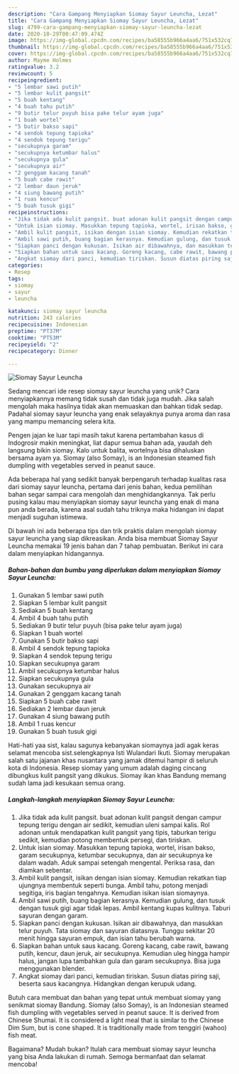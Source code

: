 ```yaml
---
description: "Cara Gampang Menyiapkan Siomay Sayur Leuncha, Lezat"
title: "Cara Gampang Menyiapkan Siomay Sayur Leuncha, Lezat"
slug: 4799-cara-gampang-menyiapkan-siomay-sayur-leuncha-lezat
date: 2020-10-29T00:47:09.474Z
image: https://img-global.cpcdn.com/recipes/ba58555b966a4aa6/751x532cq70/siomay-sayur-leuncha-foto-resep-utama.jpg
thumbnail: https://img-global.cpcdn.com/recipes/ba58555b966a4aa6/751x532cq70/siomay-sayur-leuncha-foto-resep-utama.jpg
cover: https://img-global.cpcdn.com/recipes/ba58555b966a4aa6/751x532cq70/siomay-sayur-leuncha-foto-resep-utama.jpg
author: Mayme Holmes
ratingvalue: 3.2
reviewcount: 5
recipeingredient:
- "5 lembar sawi putih"
- "5 lembar kulit pangsit"
- "5 buah kentang"
- "4 buah tahu putih"
- "9 butir telur puyuh bisa pake telur ayam juga"
- "1 buah wortel"
- "5 butir bakso sapi"
- "4 sendok tepung tapioka"
- "4 sendok tepung terigu"
- "secukupnya garam"
- "secukupnya ketumbar halus"
- "secukupnya gula"
- "secukupnya air"
- "2 genggam kacang tanah"
- "5 buah cabe rawit"
- "2 lembar daun jeruk"
- "4 siung bawang putih"
- "1 ruas kencur"
- "5 buah tusuk gigi"
recipeinstructions:
- "Jika tidak ada kulit pangsit. buat adonan kulit pangsit dengan campur tepung terigu dengan air sedikit, kemudian uleni sampai kalis. Rol adonan untuk mendapatkan kulit pangsit yang tipis, taburkan terigu sedikit, kemudian potong membentuk persegi, dan tiriskan."
- "Untuk isian siomay. Masukkan tepung tapioka, wortel, irisan bakso, garam secukupnya, ketumbar secukupnya, dan air secukupnya ke dalam wadah. Aduk sampai setengah mengental. Periksa rasa, dan diamkan sebentar."
- "Ambil kulit pangsit, isikan dengan isian siomay. Kemudian rekatkan tiap ujungnya membentuk seperti bunga. Ambil tahu, potong menjadi segitiga, iris bagian tengahnya. Kemudian isikan isian siomaynya."
- "Ambil sawi putih, buang bagian kerasnya. Kemudian gulung, dan tusuk dengan tusuk gigi agar tidak lepas. Ambil kentang kupas kulitnya. Taburi sayuran dengan garam."
- "Siapkan panci dengan kukusan. Isikan air dibawahnya, dan masukkan telur puyuh. Tata siomay dan sayuran diatasnya. Tunggu sekitar 20 menit hingga sayuran empuk, dan isian tahu berubah warna."
- "Siapkan bahan untuk saus kacang. Goreng kacang, cabe rawit, bawang putih, kencur, daun jeruk, air secukupnya. Kemudian uleg hingga hampir halus, jangan lupa tambahkan gula dan garam secukupnya. Bisa juga menggunakan blender."
- "Angkat siomay dari panci, kemudian tiriskan. Susun diatas piring saji, beserta saus kacangnya. Hidangkan dengan kerupuk udang."
categories:
- Resep
tags:
- siomay
- sayur
- leuncha

katakunci: siomay sayur leuncha 
nutrition: 243 calories
recipecuisine: Indonesian
preptime: "PT37M"
cooktime: "PT53M"
recipeyield: "2"
recipecategory: Dinner

---
```



![Siomay Sayur Leuncha](https://img-global.cpcdn.com/recipes/ba58555b966a4aa6/751x532cq70/siomay-sayur-leuncha-foto-resep-utama.jpg)

Sedang mencari ide resep siomay sayur leuncha yang unik? Cara menyiapkannya memang tidak susah dan tidak juga mudah. Jika salah mengolah maka hasilnya tidak akan memuaskan dan bahkan tidak sedap. Padahal siomay sayur leuncha yang enak selayaknya punya aroma dan rasa yang mampu memancing selera kita.

Pengen jajan ke luar tapi masih takut karena pertambahan kasus di Indogrosir makin meningkat, liat dapur semua bahan ada, yaudah deh langsung bikin siomay. Kalo untuk balita, wortelnya bisa dihaluskan bersama ayam ya. Siomay (also Somay), is an Indonesian steamed fish dumpling with vegetables served in peanut sauce.

Ada beberapa hal yang sedikit banyak berpengaruh terhadap kualitas rasa dari siomay sayur leuncha, pertama dari jenis bahan, kedua pemilihan bahan segar sampai cara mengolah dan menghidangkannya. Tak perlu pusing kalau mau menyiapkan siomay sayur leuncha yang enak di mana pun anda berada, karena asal sudah tahu triknya maka hidangan ini dapat menjadi suguhan istimewa.


Di bawah ini ada beberapa tips dan trik praktis dalam mengolah siomay sayur leuncha yang siap dikreasikan. Anda bisa membuat Siomay Sayur Leuncha memakai 19 jenis bahan dan 7 tahap pembuatan. Berikut ini cara dalam menyiapkan hidangannya.

<!--inarticleads1-->

##### Bahan-bahan dan bumbu yang diperlukan dalam menyiapkan Siomay Sayur Leuncha:

1. Gunakan 5 lembar sawi putih
1. Siapkan 5 lembar kulit pangsit
1. Sediakan 5 buah kentang
1. Ambil 4 buah tahu putih
1. Sediakan 9 butir telur puyuh (bisa pake telur ayam juga)
1. Siapkan 1 buah wortel
1. Gunakan 5 butir bakso sapi
1. Ambil 4 sendok tepung tapioka
1. Siapkan 4 sendok tepung terigu
1. Siapkan secukupnya garam
1. Ambil secukupnya ketumbar halus
1. Siapkan secukupnya gula
1. Gunakan secukupnya air
1. Gunakan 2 genggam kacang tanah
1. Siapkan 5 buah cabe rawit
1. Sediakan 2 lembar daun jeruk
1. Gunakan 4 siung bawang putih
1. Ambil 1 ruas kencur
1. Gunakan 5 buah tusuk gigi


Hati-hati yaa sist, kalau sagunya kebanyakan siomaynya jadi agak keras selamat mencoba sist.selengkapnya Isti Wulandari Ikuti. Siomay merupakan salah satu jajanan khas nusantara yang jamak ditemui hampir di seluruh kota di Indonesia. Resep siomay yang umum adalah daging cincang dibungkus kulit pangsit yang dikukus. Siomay ikan khas Bandung memang sudah lama jadi kesukaan semua orang. 

<!--inarticleads2-->

##### Langkah-langkah menyiapkan Siomay Sayur Leuncha:

1. Jika tidak ada kulit pangsit. buat adonan kulit pangsit dengan campur tepung terigu dengan air sedikit, kemudian uleni sampai kalis. Rol adonan untuk mendapatkan kulit pangsit yang tipis, taburkan terigu sedikit, kemudian potong membentuk persegi, dan tiriskan.
1. Untuk isian siomay. Masukkan tepung tapioka, wortel, irisan bakso, garam secukupnya, ketumbar secukupnya, dan air secukupnya ke dalam wadah. Aduk sampai setengah mengental. Periksa rasa, dan diamkan sebentar.
1. Ambil kulit pangsit, isikan dengan isian siomay. Kemudian rekatkan tiap ujungnya membentuk seperti bunga. Ambil tahu, potong menjadi segitiga, iris bagian tengahnya. Kemudian isikan isian siomaynya.
1. Ambil sawi putih, buang bagian kerasnya. Kemudian gulung, dan tusuk dengan tusuk gigi agar tidak lepas. Ambil kentang kupas kulitnya. Taburi sayuran dengan garam.
1. Siapkan panci dengan kukusan. Isikan air dibawahnya, dan masukkan telur puyuh. Tata siomay dan sayuran diatasnya. Tunggu sekitar 20 menit hingga sayuran empuk, dan isian tahu berubah warna.
1. Siapkan bahan untuk saus kacang. Goreng kacang, cabe rawit, bawang putih, kencur, daun jeruk, air secukupnya. Kemudian uleg hingga hampir halus, jangan lupa tambahkan gula dan garam secukupnya. Bisa juga menggunakan blender.
1. Angkat siomay dari panci, kemudian tiriskan. Susun diatas piring saji, beserta saus kacangnya. Hidangkan dengan kerupuk udang.


Butuh cara membuat dan bahan yang tepat untuk membuat siomay yang senikmat siomay Bandung. Siomay (also Somay), is an Indonesian steamed fish dumpling with vegetables served in peanut sauce. It is derived from Chinese Shumai. It is considered a light meal that is similar to the Chinese Dim Sum, but is cone shaped. It is traditionally made from tenggiri (wahoo) fish meat. 

Bagaimana? Mudah bukan? Itulah cara membuat siomay sayur leuncha yang bisa Anda lakukan di rumah. Semoga bermanfaat dan selamat mencoba!
